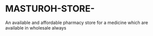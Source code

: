 # MASTUROH-STORE-
An available and affordable pharmacy store for a medicine which are available in wholesale always 
